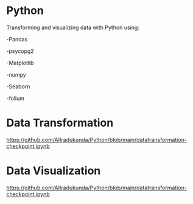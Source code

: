 # Python
Transforming and visualizing data with Python using:

-Pandas

-psycopg2

-Matplotlib 

-numpy

-Seaborn

-folium

# Data Transformation

https://github.com/AIIradukunda/Python/blob/main/datatransformation-checkpoint.ipynb

# Data Visualization

https://github.com/AIIradukunda/Python/blob/main/datatransformation-checkpoint.ipynb
